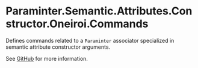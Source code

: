 # Paraminter.Semantic.Attributes.Constructor.Oneiroi.Commands

Defines commands related to a `Paraminter` associator specialized in semantic attribute constructor arguments.

See [GitHub](https://github.com/Paraminter/Paraminter.Semantic.Attributes.Constructor.Oneiroi) for more information.